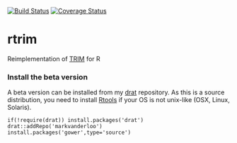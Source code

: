 [![Build Status](https://travis-ci.org/markvanderloo/rtrim.svg)](https://travis-ci.org/markvanderloo/rtrim) 
[![Coverage Status](https://coveralls.io/repos/github/markvanderloo/rtrim/badge.svg?branch=master)](https://coveralls.io/github/markvanderloo/rtrim?branch=master)
# rtrim
Reimplementation of [TRIM](https://www.cbs.nl/en-gb/society/nature-and-environment/indices-and-trends--trim--) for R



### Install the beta version

A beta version can be installed from my [drat](https://cran.r-project.org/package=drat) repository. As this is a source distribution, you need to install [Rtools](https://cran.r-project.org/bin/windows/Rtools/) if your OS is not unix-like (OSX, Linux, Solaris).
```
if(!require(drat)) install.packages('drat')
drat::addRepo('markvanderloo')
install.packages('gower',type='source')
```


